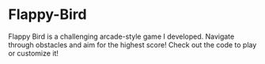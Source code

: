 # Flappy-Bird
Flappy Bird is a challenging arcade-style game I developed. Navigate through obstacles and aim for the highest score! Check out the code to play or customize it!
